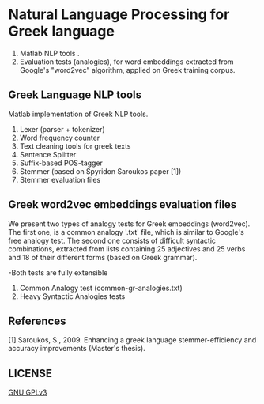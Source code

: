 # Natural Language Processing for Greek language

  1. Matlab NLP tools .
  2. Evaluation tests (analogies), for word embeddings extracted from Google's "word2vec" algorithm, applied on Greek training corpus.

## Greek Language NLP tools

Matlab implementation of Greek NLP tools.

  1. Lexer (parser + tokenizer)
  2. Word frequency counter
  3. Text cleaning tools for greek texts
  4. Sentence Splitter 
  5. Suffix-based POS-tagger
  6. Stemmer (based on Spyridon Saroukos paper [1])
  7. Stemmer evaluation files
  
 ## Greek word2vec embeddings evaluation files
 
We present two types of analogy tests for Greek embeddings (word2vec).
The first one, is a common analogy '.txt' file, which is similar to Google's free analogy test. 
The second one consists of difficult syntactic combinations, extracted from lists containing 25 adjectives and 25 verbs and 18 of their different forms (based on Greek grammar).

-Both tests are fully extensible
 
 1. Common Analogy test (common-gr-analogies.txt)
 2. Heavy Syntactic Analogies tests
 
 ## References
 [1] Saroukos, S., 2009. Enhancing a greek language stemmer-efficiency and accuracy improvements (Master's thesis).
 
 ## LICENSE
 
 [GNU GPLv3](https://choosealicense.com/licenses/gpl-3.0/)


